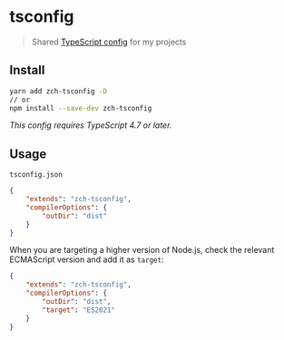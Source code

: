 # tsconfig

> Shared [TypeScript config](https://www.typescriptlang.org/docs/handbook/tsconfig-json.html) for my projects

## Install

```sh
yarn add zch-tsconfig -D
// or
npm install --save-dev zch-tsconfig
```

*This config requires TypeScript 4.7 or later.*

## Usage

`tsconfig.json`

```json
{
	"extends": "zch-tsconfig",
	"compilerOptions": {
		"outDir": "dist"
	}
}
```

When you are targeting a higher version of Node.js, check the relevant ECMAScript version and add it as `target`:

```json
{
	"extends": "zch-tsconfig",
	"compilerOptions": {
		"outDir": "dist",
		"target": "ES2021"
	}
}
```
